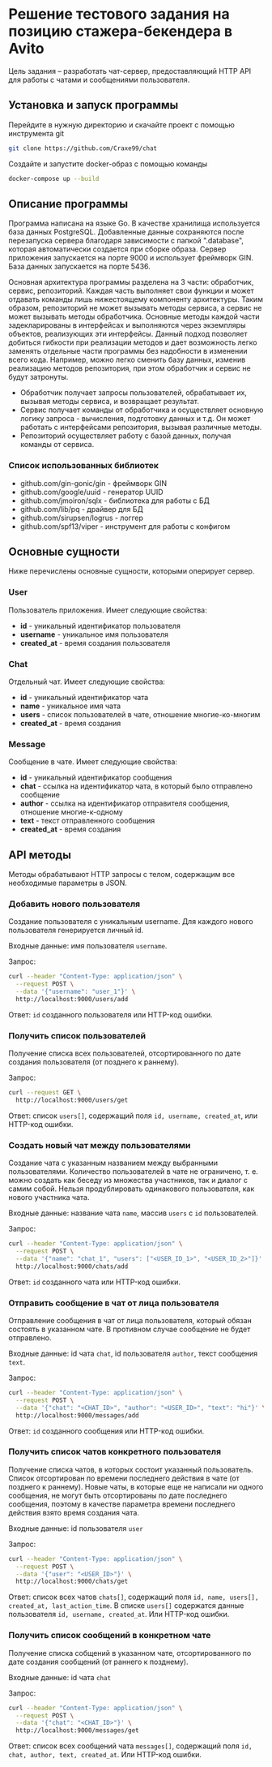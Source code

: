 # Решение тестового задания на позицию стажера-бекендера в Avito

Цель задания – разработать чат-сервер, предоставляющий HTTP API для работы с чатами и сообщениями пользователя.

## Установка и запуск программы

Перейдите в нужную директорию и скачайте проект с помощью инструмента git

```bash
git clone https://github.com/Craxe99/chat
```
Создайте и запустите docker-образ с помощью команды

```bash
docker-compose up --build
```
## Описание программы

Программа написана на языке Go. В качестве хранилища используется база данных PostgreSQL. Добавленные данные
сохраняются после перезапуска сервера благодаря зависимости с папкой ".database", которая автоматически создается при сборке образа.
Сервер приложения запускается на порте 9000 и использует фреймворк GIN. База данных запускается на порте 5436.

Основная архитектура программы разделена на 3 части: обработчик, сервис, репозиторий. Каждая часть
выполняет свои функции и может отдавать команды лишь нижестоящему компоненту архитектуры. Таким образом, репозиторий
не может вызывать методы сервиса, а сервис не может вызывать методы обработчика. Основные методы каждой
части задекларированы в интерфейсах и выполняются через экземпляры объектов, реализующих эти интерфейсы. Данный подход
позволяет добиться гибкости при реализации методов и дает возможность легко заменять отдельные части программы
без надобности в изменении всего кода. Например, можно легко сменить базу данных, изменив реализацию методов репозитория,
при этом обработчик и сервис не будут затронуты.

* Обработчик получает запросы пользователей, обрабатывает их, вызывая методы сервиса, и возвращает результат.
* Сервис получает команды от обработчика и осуществляет основную логику запроса - вычисления, подготовку данных и т.д.
Он может работать с интерфейсами репозитория, вызывая различные методы.
* Репозиторий осуществляет работу с базой данных, получая команды от сервиса.

### Список использованных библиотек
* github.com/gin-gonic/gin - фреймворк GIN 
* github.com/google/uuid - генератор UUID
* github.com/jmoiron/sqlx - библиотека для работы с БД
* github.com/lib/pq - драйвер для БД
* github.com/sirupsen/logrus - логгер
* github.com/spf13/viper - инструмент для работы с конфигом

## Основные сущности

Ниже перечислены основные сущности, которыми оперирует сервер.

### User

Пользователь приложения. Имеет следующие свойства:

* **id** - уникальный идентификатор пользователя
* **username** - уникальное имя пользователя
* **created_at** - время создания пользователя

### Chat

Отдельный чат. Имеет следующие свойства:

* **id** - уникальный идентификатор чата
* **name** - уникальное имя чата
* **users** - список пользователей в чате, отношение многие-ко-многим
* **created_at** - время создания

### Message

Сообщение в чате. Имеет следующие свойства:

* **id** - уникальный идентификатор сообщения
* **chat** - ссылка на идентификатор чата, в который было отправлено сообщение
* **author** - ссылка на идентификатор отправителя сообщения, отношение многие-к-одному
* **text** - текст отправленного сообщения
* **created_at** - время создания

## API методы

Методы обрабатывают HTTP запросы c телом, содержащим все необходимые параметры в JSON.

### Добавить нового пользователя

Создание пользователя с уникальным username. Для каждого нового пользователя генерируется личный id.

Входные данные: имя пользователя `username`.

Запрос:

```bash
curl --header "Content-Type: application/json" \
  --request POST \
  --data '{"username": "user_1"}' \
  http://localhost:9000/users/add
```

Ответ: `id` созданного пользователя или HTTP-код ошибки.

### Получить список пользователей

Получение списка всех пользователей, отсортированного по дате создания пользователя (от позднего к раннему).

Запрос:

```bash
curl --request GET \
  http://localhost:9000/users/get
```

Ответ: список `users[]`, содержащий поля `id, username, created_at`, или HTTP-код ошибки.

### Создать новый чат между пользователями

Создание чата с указанным названием между выбранными пользователями. Количество пользователей в чате не ограничено,
т. е. можно создать как беседу из множества участников, так и диалог с самим собой. Нельзя продублировать одинакового
пользователя, как нового участника чата.

Входные данные: название чата `name`, массив `users` с `id` пользователей.

Запрос:

```bash
curl --header "Content-Type: application/json" \
  --request POST \
  --data '{"name": "chat_1", "users": ["<USER_ID_1>", "<USER_ID_2>"]}' \
  http://localhost:9000/chats/add
```

Ответ: `id` созданного чата или HTTP-код ошибки.

### Отправить сообщение в чат от лица пользователя

Отправление сообщения в чат от лица пользователя, который обязан состоять в указанном чате. В противном случае
сообщение не будет отправлено.

Входные данные: id чата `chat`, id пользователя `author`, текст сообщения `text`.

Запрос:

```bash
curl --header "Content-Type: application/json" \
  --request POST \
  --data '{"chat": "<CHAT_ID>", "author": "<USER_ID>", "text": "hi"}' \
  http://localhost:9000/messages/add
```

Ответ: `id` созданного сообщения или HTTP-код ошибки.

### Получить список чатов конкретного пользователя

Получение списка чатов, в которых состоит указанный пользователь. Список отсортирован по времени последнего
действия в чате (от позднего к раннему). Новые чаты, в которые еще не написали ни одного сообщения, не могут быть 
отсортированы по дате последнего сообщения, поэтому в качестве параметра времени последнего действия взято время
создания чата.

Входные данные: id пользователя `user`

Запрос:

```bash
curl --header "Content-Type: application/json" \
  --request POST \
  --data '{"user": "<USER_ID>"}' \
  http://localhost:9000/chats/get
```

Ответ: список всех чатов `chats[]`, содержащий поля `id, name, users[], created_at, last_action_time`. В списке `users[]`
содержатся данные пользователя `id, username, created_at`.
Или HTTP-код ошибки.

### Получить список сообщений в конкретном чате

Получение списка собщений в указанном чате, отсортированного по дате создания сообщений (от раннего к позднему).

Входные данные: id чата `chat`

Запрос:

```bash
curl --header "Content-Type: application/json" \
  --request POST \
  --data '{"chat": "<CHAT_ID>"}' \
  http://localhost:9000/messages/get
```

Ответ: список всех сообщений чата `messages[]`, содержащий поля `id, chat, author, text, created_at`.
Или HTTP-код ошибки.

